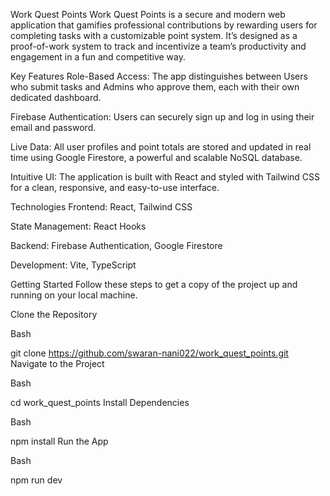 Work Quest Points
Work Quest Points is a secure and modern web application that gamifies professional contributions by rewarding users for completing tasks with a customizable point system. It’s designed as a proof-of-work system to track and incentivize a team’s productivity and engagement in a fun and competitive way.

Key Features
Role-Based Access: The app distinguishes between Users who submit tasks and Admins who approve them, each with their own dedicated dashboard.

Firebase Authentication: Users can securely sign up and log in using their email and password.

Live Data: All user profiles and point totals are stored and updated in real time using Google Firestore, a powerful and scalable NoSQL database.

Intuitive UI: The application is built with React and styled with Tailwind CSS for a clean, responsive, and easy-to-use interface.

Technologies
Frontend: React, Tailwind CSS

State Management: React Hooks

Backend: Firebase Authentication, Google Firestore

Development: Vite, TypeScript

Getting Started
Follow these steps to get a copy of the project up and running on your local machine.

Clone the Repository

Bash

git clone https://github.com/swaran-nani022/work_quest_points.git
Navigate to the Project

Bash

cd work_quest_points
Install Dependencies

Bash

npm install
Run the App

Bash

npm run dev
